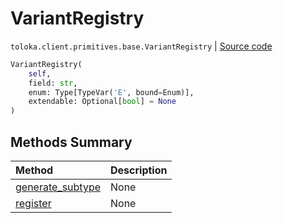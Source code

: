 # VariantRegistry
`toloka.client.primitives.base.VariantRegistry` | [Source code](https://github.com/Toloka/toloka-kit/blob/v1.2.1/src/client/primitives/base.py#L35)

```python
VariantRegistry(
    self,
    field: str,
    enum: Type[TypeVar('E', bound=Enum)],
    extendable: Optional[bool] = None
)
```

## Methods Summary

| Method | Description |
| :------| :-----------|
[generate_subtype](toloka.client.primitives.base.VariantRegistry.generate_subtype.md)| None
[register](toloka.client.primitives.base.VariantRegistry.register.md)| None
